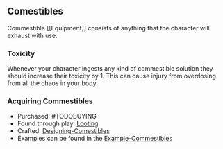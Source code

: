 ## Comestibles
Commestible [[Equipment]] consists of anything that the character will exhaust with use.

### Toxicity
Whenever your character ingests any kind of commestible solution they should increase their toxicity by 1. This can cause injury from overdosing from all the chaos in your body.

### Acquiring Commestibles
* Purchased: #TODOBUYING
* Found through play: [Looting](Equipment#Looting)
* Crafted: [Designing-Comestibles](Designing-Comestibles)
* Examples can be found in the [Example-Commestibles](Example-Commestibles)

